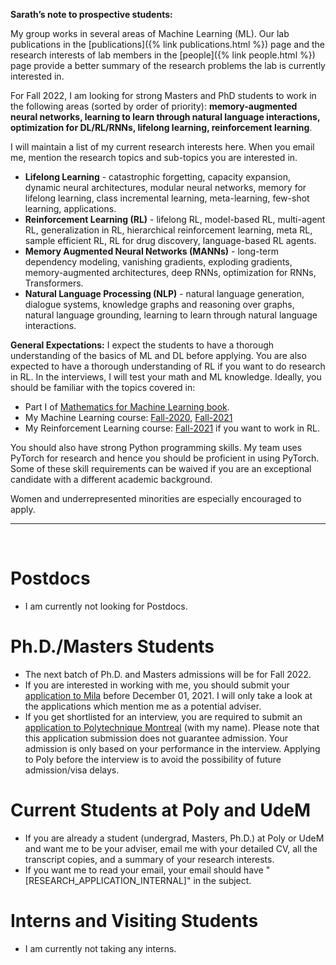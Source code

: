 **Sarath’s note to prospective students:**

My group works in several areas of Machine Learning (ML). Our lab publications in the [publications]({% link publications.html %}) page and the research interests of lab members in the [people]({% link people.html %}) page provide a better summary of the research problems the lab is currently interested  in.

For Fall 2022, I am looking for strong Masters and PhD students to work in the following areas (sorted by order of priority): **memory-augmented neural networks, learning to learn through natural language interactions, optimization for DL/RL/RNNs, lifelong learning, reinforcement learning**.

I will maintain a list of my current research interests here. When you email me, mention the research topics and sub-topics you are interested in.
* **Lifelong Learning** - catastrophic forgetting, capacity expansion, dynamic neural architectures, modular neural networks, memory for lifelong learning, class incremental learning, meta-learning, few-shot learning, applications.
* **Reinforcement Learning (RL)** - lifelong RL, model-based RL, multi-agent RL, generalization in RL, hierarchical reinforcement learning, meta RL, sample efficient RL, RL for drug discovery, language-based RL agents.
* **Memory Augmented Neural Networks (MANNs)** - long-term dependency modeling, vanishing gradients, exploding gradients, memory-augmented architectures, deep RNNs, optimization for RNNs, Transformers.
* **Natural Language Processing (NLP)** - natural language generation, dialogue systems, knowledge graphs and reasoning over graphs, natural language grounding, learning to learn through natural language interactions.

**General Expectations:**
I expect the students to have a thorough understanding of the basics of ML and DL before applying. You are also expected to have a thorough understanding of RL if you want to do research in RL. In the interviews, I will test your math and ML knowledge. Ideally, you should be familiar with the topics covered in:
* Part I of [Mathematics for Machine Learning book](https://mml-book.github.io/).
* My Machine Learning course: [Fall-2020](https://www.youtube.com/watch?v=snYZF8Dzuwo&list=PLImtCgowF_ET0mi-AmmqQ0SIJUpWYaIOr), [Fall-2021](https://www.youtube.com/watch?v=-6ChHxllZVU&list=PLImtCgowF_ETupFCGQqmvS_2nqErZbifm)
* My Reinforcement Learning course: [Fall-2021](https://www.youtube.com/watch?v=J9JZyyPCJcQ&list=PLImtCgowF_ES_JdF_UcM60EXTcGZg67Ua) if you want to work in RL.

You should also have strong Python programming skills. My team uses PyTorch for research and hence you should be proficient in using PyTorch. Some of these skill requirements can be waived if you are an exceptional candidate with a different academic background.

Women and underrepresented minorities are especially encouraged to apply.

---

<br>

# Postdocs
* I am currently not looking for Postdocs.

# Ph.D./Masters Students
* The next batch of Ph.D. and Masters admissions will be for Fall 2022.
* If you are interested in working with me, you should submit your [application to Mila](https://mila.quebec/en/cours/supervision/) before December 01, 2021. I will only take a look at the applications which mention me as a potential adviser.
* If you get shortlisted for an interview, you are required to submit an [application to Polytechnique Montreal](https://admission.polymtl.ca/admission-main-web/pages/admission-dashboard.xhtml) (with my name). Please note that this application submission does not guarantee admission. Your admission is only based on your performance in the interview. Applying to Poly before the interview is to avoid the possibility of future admission/visa delays.

# Current Students at Poly and UdeM
* If you are already a student (undergrad, Masters, Ph.D.) at Poly or UdeM and want me to be your adviser, email me with your detailed CV, all the transcript copies, and a summary of your research interests.
* If you want me to read your email, your email should have "\[RESEARCH_APPLICATION_INTERNAL\]" in the subject.

# Interns and Visiting Students
* I am currently not taking any interns.
